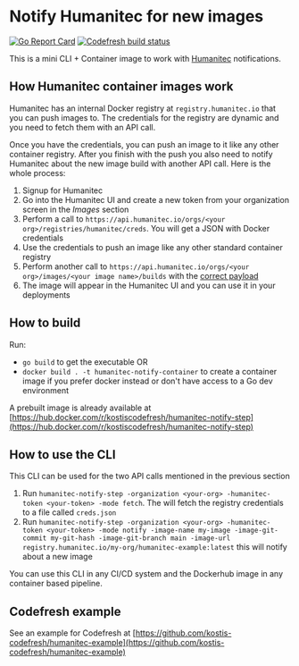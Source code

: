 # Notify Humanitec for new images



[![Go Report Card](https://goreportcard.com/badge/github.com/kostis-codefresh/humanitec-notify-step)](https://goreportcard.com/report/github.com/kostis-codefresh/humanitec-notify-step)
[![Codefresh build status]( https://g.codefresh.io/api/badges/pipeline/kostis-codefresh/humanitec%2Fplugin?type=cf-1&key=eyJhbGciOiJIUzI1NiJ9.NWIwZmYzYmE1ODAzMWUwMDAxYjJlOGUw.dFYNhKzaLSj6l3LoOWe0DlGiuY0McdrmrgHWtWNC9WE)]( https://g.codefresh.io/pipelines/edit/new/builds?id=6034da536a06496e41292c33&pipeline=plugin&projects=humanitec&projectId=5fa4344ce0a5be9001c62a8f)

This is a mini CLI + Container image to work with [Humanitec](https://humanitec.com/) notifications.

## How Humanitec container images work

Humanitec has an internal Docker registry at `registry.humanitec.io` that you can push images to. The credentials for the registry are dynamic
and you need to fetch them with an API call.

Once you have the credentials, you can push an image to it like any other container registry. After you finish with the push
you also need to notify Humanitec about the new image build with another API call. Here is the whole process:

1. Signup for Humanitec
1. Go into the Humanitec UI and create a new token from your organization screen in the *Images* section
1. Perform a call to `https://api.humanitec.io/orgs/<your org>/registries/humanitec/creds`. You will get a JSON with Docker credentials
1. Use the credentials to push an image like any other standard container registry
1. Perform another call to `https://api.humanitec.io/orgs/<your org>/images/<your image name>/builds` with the [correct payload](https://api-docs.humanitec.com/#tag/Image/paths/~1orgs~1{orgId}~1images~1{imageId}~1builds/post)
1. The image will appear in the Humanitec UI and you can use it in your deployments

## How to build

Run:

 *  `go build` to get the executable OR
 *  `docker build . -t humanitec-notify-container` to create a container image if you prefer docker instead or don't have access to a Go dev environment

A prebuilt image is already available at [https://hub.docker.com/r/kostiscodefresh/humanitec-notify-step](https://hub.docker.com/r/kostiscodefresh/humanitec-notify-step)

## How to use the CLI

This CLI can be used for the two API calls mentioned in the previous section

1. Run `humanitec-notify-step -organization <your-org> -humanitec-token <your-token> -mode fetch`. The will fetch the registry credentials to a file called `creds.json`
1. Run `humanitec-notify-step -organization <your-org> -humanitec-token <your-token> -mode notify -image-name my-image -image-git-commit my-git-hash -image-git-branch main -image-url registry.humanitec.io/my-org/humanitec-example:latest` this will notify about a new image

You can use this CLI in any CI/CD system and the Dockerhub image in any container based pipeline.

## Codefresh example

See an example for Codefresh at [https://github.com/kostis-codefresh/humanitec-example](https://github.com/kostis-codefresh/humanitec-example)
